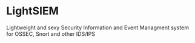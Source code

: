 # LightSIEM
Lightweight and sexy Security Information and Event Managment system for OSSEC, Snort and other IDS/IPS
